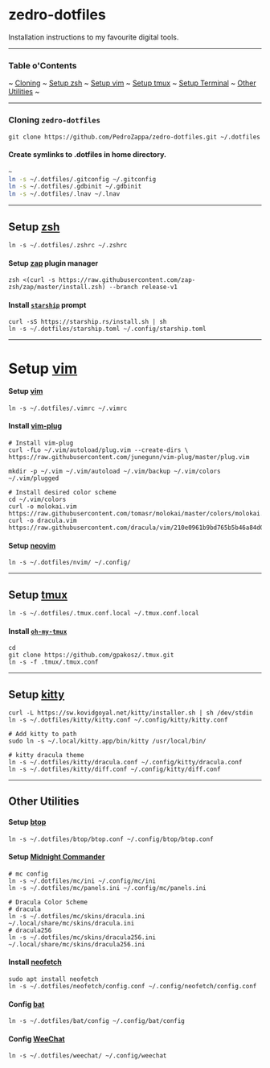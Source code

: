 # zedro-dotfiles

Installation instructions to my favourite digital tools.

___

### Table o'Contents

<p>
    ~
    <a href="#cloning-zedro-dotfiles">Cloning</a> ~
    <a href="#setup-zsh">Setup zsh</a> ~
    <a href="#setup-vim">Setup vim</a> ~
    <a href="#setup-tmux">Setup tmux</a> ~
    <a href="#setup-terminal">Setup Terminal</a> ~
    <a href="#other-utilities">Other Utilities</a> ~
</p>

___

### Cloning `zedro-dotfiles`

```shell
git clone https://github.com/PedroZappa/zedro-dotfiles.git ~/.dotfiles
``` 

#### Create symlinks to .dotfiles in home directory.

```sh
~
ln -s ~/.dotfiles/.gitconfig ~/.gitconfig
ln -s ~/.dotfiles/.gdbinit ~/.gdbinit
ln -s ~/.dotfiles/.lnav ~/.lnav
```

___

## Setup [zsh](https://www.zsh.org/)

```shell
ln -s ~/.dotfiles/.zshrc ~/.zshrc
```

#### Setup [zap](https://github.com/zap-zsh/zap) plugin manager

```shell
zsh <(curl -s https://raw.githubusercontent.com/zap-zsh/zap/master/install.zsh) --branch release-v1
```

#### Install [`starship`](https://starship.rs/) prompt

```shell
curl -sS https://starship.rs/install.sh | sh
ln -s ~/.dotfiles/starship.toml ~/.config/starship.toml
```

___

# Setup [vim](https://www.vim.org/)


#### Setup [vim](https://www.vim.org/)

```shell
ln -s ~/.dotfiles/.vimrc ~/.vimrc
```

#### Install [vim-plug](https://github.com/junegunn/vim-plug)

```
# Install vim-plug
curl -fLo ~/.vim/autoload/plug.vim --create-dirs \
https://raw.githubusercontent.com/junegunn/vim-plug/master/plug.vim

mkdir -p ~/.vim ~/.vim/autoload ~/.vim/backup ~/.vim/colors ~/.vim/plugged

# Install desired color scheme
cd ~/.vim/colors
curl -o molokai.vim https://raw.githubusercontent.com/tomasr/molokai/master/colors/molokai.vim
curl -o dracula.vim https://raw.githubusercontent.com/dracula/vim/210e0961b9bd765b5b46a84d0631271ee8e6af64/colors/dracula.vim
```

#### Setup [neovim](https://neovim.io/doc/)

```shell
ln -s ~/.dotfiles/nvim/ ~/.config/
```

___

## Setup [tmux](https://github.com/tmux/tmux) 

```shell
ln -s ~/.dotfiles/.tmux.conf.local ~/.tmux.conf.local
```

#### Install [`oh-my-tmux`](https://github.com/gpakosz/.tmux)

```shell
cd
git clone https://github.com/gpakosz/.tmux.git
ln -s -f .tmux/.tmux.conf
```

___

## Setup [kitty](https://sw.kovidgoyal.net/kitty/)

```shell
curl -L https://sw.kovidgoyal.net/kitty/installer.sh | sh /dev/stdin
ln -s ~/.dotfiles/kitty/kitty.conf ~/.config/kitty/kitty.conf

# Add kitty to path
sudo ln -s ~/.local/kitty.app/bin/kitty /usr/local/bin/

# kitty dracula theme
ln -s ~/.dotfiles/kitty/dracula.conf ~/.config/kitty/dracula.conf
ln -s ~/.dotfiles/kitty/diff.conf ~/.config/kitty/diff.conf

```

___

## Other Utilities

#### Setup [btop](https://github.com/aristocratos/btop)

```shell
ln -s ~/.dotfiles/btop/btop.conf ~/.config/btop/btop.conf
```

#### Setup [Midnight Commander](https://midnight-commander.org/)

```shell
# mc config
ln -s ~/.dotfiles/mc/ini ~/.config/mc/ini
ln -s ~/.dotfiles/mc/panels.ini ~/.config/mc/panels.ini

# Dracula Color Scheme
# dracula
ln -s ~/.dotfiles/mc/skins/dracula.ini ~/.local/share/mc/skins/dracula.ini
# dracula256
ln -s ~/.dotfiles/mc/skins/dracula256.ini ~/.local/share/mc/skins/dracula256.ini
```

#### Install [neofetch](https://github.com/dylanaraps/neofetch)

```shell
sudo apt install neofetch
ln -s ~/.dotfiles/neofetch/config.conf ~/.config/neofetch/config.conf
```
#### Config [bat](https://github.com/sharkdp/bat)

```shell
ln -s ~/.dotfiles/bat/config ~/.config/bat/config
```

#### Config [WeeChat](https://github.com/weechat/weechat)

```shell
ln -s ~/.dotfiles/weechat/ ~/.config/weechat
```

